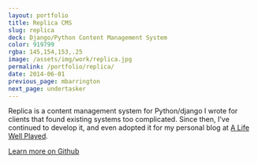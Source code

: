 ```yaml
---
layout: portfolio
title: Replica CMS
slug: replica
deck: Django/Python Content Management System
color: 919799
rgba: 145,154,153,.25
image: /assets/img/work/replica.jpg
permalink: /portfolio/replica/
date: 2014-06-01
previous_page: mbarrington
next_page: undertasker
---
```


Replica is a content management system for Python/django I wrote for clients that found existing systems too complicated. Since then, I've continued to develop it, and even adopted it for my personal blog at [A Life Well Played](http://alifewellplayed.com/).

<a class="btn btn-default" href="https://github.com/underlost/Replica">Learn more on Github</a>
